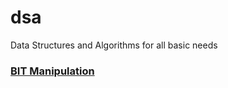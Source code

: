 # dsa
Data Structures and Algorithms for all basic needs
<!-- yes -->
### [BIT Manipulation](https://github.com/Satwikan/dsa/tree/master/bit)

